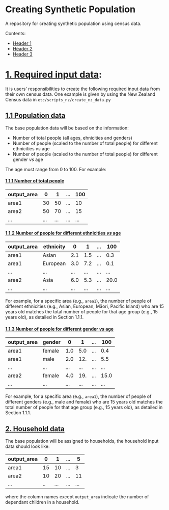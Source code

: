 
# Creating Synthetic Population
A repository for creating synthetic population using census data.

Contents:

- [Header 1](#header-1)
- [Header 2](#header-1.1)
- [Header 3](#header-1.1.1)

# [1. Required input data](#header-1):

It is users' responsibilities to create the following required input data from their own census data. One example is given by using the New Zealand Census data in ``etc/scripts_nz/create_nz_data.py``


## [1.1 Population data](#header-1.1)

The base population data will be based on the information:
- Number of total people (all ages, ehnicities and genders)
- Number of people (scaled to the number of total people) for different ethnicities _vs_ age
- Number of people (scaled to the number of total people) for different gender _vs_ age

The age must range from 0 to 100. For example:

#### [1.1.1 Number of total people](#header-1.1.1)

| output_area |  0 | 1 | ... | 100 |
| ----------- |  - | - | --- | --- |
| area1       |  30| 50| ... | 10  |
| area2       |  50| 70| ... | 15  |
| ...         | ...|...|...| ... | ... |

#### [1.1.2 Number of people for different ethnicities _vs_ age](#header-1.1.2)

| output_area | ethnicity | 0 | 1 | ... | 100 |
| ----------- | --------- | - | - | --- | --- |
| area1       | Asian     |2.1|1.5| ... | 0.3 |
| area1       | European  |3.0|7.2| ... | 0.1 |
| ...         | ...       |...|...| ... | ... |
| area2       | Asia      |6.0|5.3| ... | 20.0|
| ...         | ...       |...|...| ... | ... |

For example, for a specific area (e.g., ``area1``), the number of people of different ethnicities (e.g., Asian, European, Māori, Pacific Island) who are 15 years old matches the total number of people for that age group (e.g., 15 years old), as detailed in Section 1.1.1.

#### [1.1.3 Number of people for different gender _vs_ age](#header-1.1.3)

| output_area | gender    | 0 | 1 | ... | 100 |
| ----------- | --------- | - | - | --- | --- |
| area1       | female    |1.0|5.0| ... | 0.4 |
| area1       | male      |2.0|12.| ... | 5.5 |
| ...         | ...       |...|...| ... | ... |
| area2       | female    |4.0|19.| ... | 15.0|
| ...         | ...       |...|...| ... | ... |

For example, for a specific area (e.g., ``area1``), the number of people of different genders (e.g., male and female) who are 15 years old matches the total number of people for that age group (e.g., 15 years old), as detailed in Section 1.1.1.

## [2. Household data](#header-2)
The base population will be assigned to households, the household input data should look like:

| output_area | 0 | 1 | ... | 5   |
| ----------- | - | - | --- | --- |
| area1       | 15| 10| ... | 3   |
| area2       | 10| 20| ... | 11  |
| ...         | ..|...| ... | ... |

where the column names except ``output_area`` indicate the number of dependant children in a household.